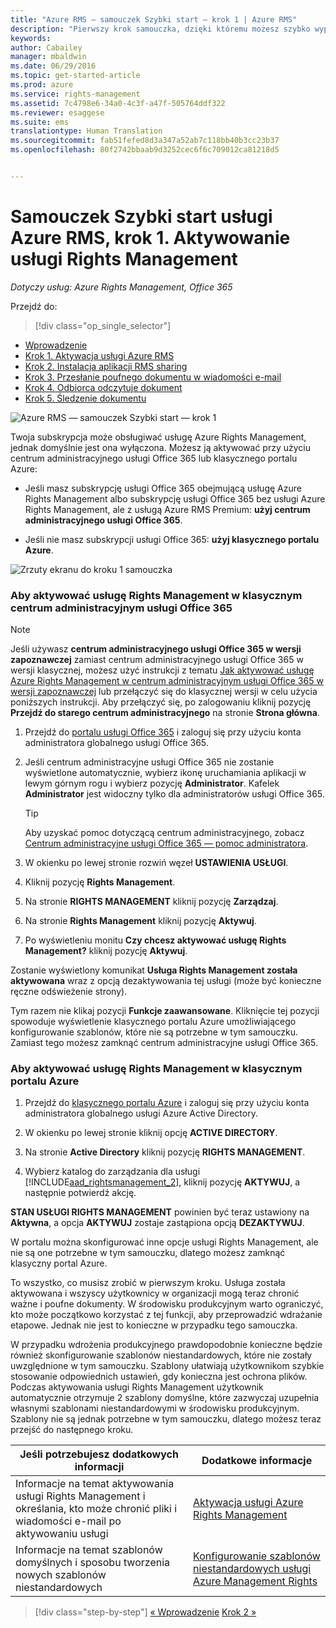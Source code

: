 ```yaml
---
title: "Azure RMS — samouczek Szybki start — krok 1 | Azure RMS"
description: "Pierwszy krok samouczka, dzięki któremu możesz szybko wypróbować usługę Microsoft Azure Rights Management dla swojej organizacji. Wystarczy 5 prostych kroków, które powinny zająć mniej niż 15 minut."
keywords: 
author: Cabailey
manager: mbaldwin
ms.date: 06/29/2016
ms.topic: get-started-article
ms.prod: azure
ms.service: rights-management
ms.assetid: 7c4798e6-34a0-4c3f-a47f-505764ddf322
ms.reviewer: esaggese
ms.suite: ems
translationtype: Human Translation
ms.sourcegitcommit: fab51fefed8d3a347a52ab7c118bb40b3cc23b37
ms.openlocfilehash: 80f2742bbaab9d3252cec6f6c709012ca81218d5


---
```




# Samouczek Szybki start usługi Azure RMS, krok 1. Aktywowanie usługi Rights Management

*Dotyczy usług: Azure Rights Management, Office 365*


Przejdź do: 
> [!div class="op_single_selector"]
- [Wprowadzenie](quick-start-tutorial.md)
- [Krok 1. Aktywacja usługi Azure RMS](tutorial-step1.md)
- [Krok 2. Instalacja aplikacji RMS sharing](tutorial-step2.md)
- [Krok 3. Przesłanie poufnego dokumentu w wiadomości e-mail](tutorial-step3.md)
- [Krok 4. Odbiorca odczytuje dokument](tutorial-step4.md)
- [Krok 5. Śledzenie dokumentu](tutorial-step5.md)


![Azure RMS — samouczek Szybki start — krok 1](../media/AzRMS_QuickStartSteps1.PNG)

Twoja subskrypcja może obsługiwać usługę Azure Rights Management, jednak domyślnie jest ona wyłączona. Możesz ją aktywować przy użyciu centrum administracyjnego usługi Office 365 lub klasycznego portalu Azure:

-   Jeśli masz subskrypcję usługi Office 365 obejmującą usługę Azure Rights Management albo subskrypcję usługi Office 365 bez usługi Azure Rights Management, ale z usługą Azure RMS Premium: **użyj centrum administracyjnego usługi Office 365**.

-   Jeśli nie masz subskrypcji usługi Office 365: **użyj klasycznego portalu Azure**.

![Zrzuty ekranu do kroku 1 samouczka](../media/AzRMS_Tutorial_1_Screenshots.png)

### Aby aktywować usługę Rights Management w klasycznym centrum administracyjnym usługi Office 365

> [!NOTE]
> Jeśli używasz **centrum administracyjnego usługi Office 365 w wersji zapoznawczej** zamiast centrum administracyjnego usługi Office 365 w wersji klasycznej, możesz użyć instrukcji z tematu [Jak aktywować usługę Azure Rights Management w centrum administracyjnym usługi Office 365 w wersji zapoznawczej](../deploy-use/activate-office365-preview.md) lub przełączyć się do klasycznej wersji w celu użycia poniższych instrukcji. Aby przełączyć się, po zalogowaniu kliknij pozycję **Przejdź do starego centrum administracyjnego** na stronie **Strona główna**.

1.  Przejdź do [portalu usługi Office 365](https://portal.office.com/) i zaloguj się przy użyciu konta administratora globalnego usługi Office 365.

2.  Jeśli centrum administracyjne usługi Office 365 nie zostanie wyświetlone automatycznie, wybierz ikonę uruchamiania aplikacji w lewym górnym rogu i wybierz pozycję **Administrator**. Kafelek **Administrator** jest widoczny tylko dla administratorów usługi Office 365.

    > [!TIP]
    > Aby uzyskać pomoc dotyczącą centrum administracyjnego, zobacz [Centrum administracyjne usługi Office 365 — pomoc administratora](https://support.office.com/article/About-the-Office-365-admin-center-Admin-Help-58537702-d421-4d02-8141-e128e3703547).

3.  W okienku po lewej stronie rozwiń węzeł **USTAWIENIA USŁUGI**.

4.  Kliknij pozycję **Rights Management**.

5.  Na stronie **RIGHTS MANAGEMENT** kliknij pozycję **Zarządzaj**.

6.  Na stronie **Rights Management** kliknij pozycję **Aktywuj**.

7.  Po wyświetleniu monitu **Czy chcesz aktywować usługę Rights Management?** kliknij pozycję **Aktywuj**.

Zostanie wyświetlony komunikat **Usługa Rights Management została aktywowana** wraz z opcją dezaktywowania tej usługi (może być konieczne ręczne odświeżenie strony).

Tym razem nie klikaj pozycji **Funkcje zaawansowane**. Kliknięcie tej pozycji spowoduje wyświetlenie klasycznego portalu Azure umożliwiającego konfigurowanie szablonów, które nie są potrzebne w tym samouczku. Zamiast tego możesz zamknąć centrum administracyjne usługi Office 365.

### Aby aktywować usługę Rights Management w klasycznym portalu Azure

1.  Przejdź do [klasycznego portalu Azure](http://go.microsoft.com/fwlink/p/?LinkID=275081) i zaloguj się przy użyciu konta administratora globalnego usługi Azure Active Directory.

2.  W okienku po lewej stronie kliknij opcję **ACTIVE DIRECTORY**.

3.  Na stronie **Active Directory** kliknij pozycję **RIGHTS MANAGEMENT**.

4.  Wybierz katalog do zarządzania dla usługi [!INCLUDE[aad_rightsmanagement_2](../includes/aad_rightsmanagement_2_md.md)], kliknij pozycję **AKTYWUJ**, a następnie potwierdź akcję.

**STAN USŁUGI RIGHTS MANAGEMENT** powinien być teraz ustawiony na **Aktywna**, a opcja **AKTYWUJ** zostaje zastąpiona opcją **DEZAKTYWUJ**.

W portalu można skonfigurować inne opcje usługi Rights Management, ale nie są one potrzebne w tym samouczku, dlatego możesz zamknąć klasyczny portal Azure.

To wszystko, co musisz zrobić w pierwszym kroku. Usługa została aktywowana i wszyscy użytkownicy w organizacji mogą teraz chronić ważne i poufne dokumenty. W środowisku produkcyjnym warto ograniczyć, kto może początkowo korzystać z tej funkcji, aby przeprowadzić wdrażanie etapowe. Jednak nie jest to konieczne w przypadku tego samouczka.

W przypadku wdrożenia produkcyjnego prawdopodobnie konieczne będzie również skonfigurowanie szablonów niestandardowych, które nie zostały uwzględnione w tym samouczku. Szablony ułatwiają użytkownikom szybkie stosowanie odpowiednich ustawień, gdy konieczna jest ochrona plików. Podczas aktywowania usługi Rights Management użytkownik automatycznie otrzymuje 2 szablony domyślne, które zazwyczaj uzupełnia własnymi szablonami niestandardowymi w środowisku produkcyjnym. Szablony nie są jednak potrzebne w tym samouczku, dlatego możesz teraz przejść do następnego kroku.

|Jeśli potrzebujesz dodatkowych informacji|Dodatkowe informacje|
|--------------------------------|--------------------------|
|Informacje na temat aktywowania usługi Rights Management i określania, kto może chronić pliki i wiadomości e-mail po aktywowaniu usługi|[Aktywacja usługi Azure Rights Management](../deploy-use/activate-service.md)|
|Informacje na temat szablonów domyślnych i sposobu tworzenia nowych szablonów niestandardowych|[Konfigurowanie szablonów niestandardowych usługi Azure Management Rights](../deploy-use/configure-custom-templates.md)|


>[!div class="step-by-step"]
[« Wprowadzenie](quick-start-tutorial.md)
[Krok 2 »](tutorial-step2.md)


<!--HONumber=Jul16_HO3-->


